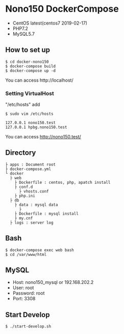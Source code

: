# Nono150 DockerCompose

- CentOS latest(centos7 2019-02-17)
- PHP7.2
- MySQL5.7

## How to set up

```
$ cd docker-nono150
$ docker-compose build
$ docker-compose up -d
```

You can access http://localhost/

### Setting VirtualHost

"/etc/hosts" add

```
$ sudo vim /etc/hosts
```
 
```
127.0.0.1 nono150.test
127.0.0.1 hpbg.nono150.test
```

You can access http://nono150.test/

## Directory

```
├ apps : Document root
├ docker-compose.yml
└ docker
  ├ web
    ├ Dockerfile : centos, php, apatch install
    ├ conf.d
      ├ vhosts.conf
    ├ php.ini
  ├ db
    ├ data : mysql data
      ├ 
    ├ Dockerfile : mysql install
    ├ my.cnf
  ├ logs : server log
```

## Bash

```
$ docker-compose exec web bash
$ cd /var/www/html
```

## MySQL

- Host: nono150_mysql or 192.168.202.2
- User: root
- Password: root    
- Port: 3308

## Start Develop

```
$ ./start-develop.sh
```
